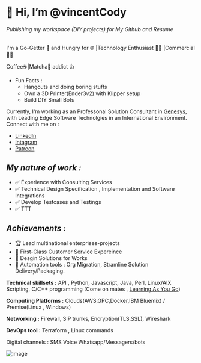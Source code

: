 # 👋 **Hi, I’m @vincentCody**
###### Publishing my workspace (DIY projects) for My Github and Resume
I'm a Go-Getter :brain: and Hungry for :globe_with_meridians: |Technology Enthusiast :technologist: |Commercial :pilot:

Coffee:coffee:|Matcha:tea: addict :+1:
- Fun Facts : 
     - Hangouts and doing boring stuffs
     - Own a 3D Printer(Ender3v2) with Klipper setup
     - Build DIY Small Bots

Currently, I'm working as an Professonal Solution Consultant in [Genesys](www.genesys.com), with Leading Edge Software Technolgies in an International Environment. 
Connect with me on : 
 - [LinkedIn](https://www.linkedin.com/in/vincent-yeong-a953a062/)
 - [Intagram](https://www.instagram.com/vincentkarl90/)
 - [Patreon](https://www.patreon.com/tnernd)

## *My nature of work :* 

- :white_check_mark: Experience with Consulting Services
- :white_check_mark: Technical Design Specification , Implementation and Software Integrations
- :white_check_mark: Develop Testcases and Testings
- :white_check_mark: TTT
 
  
## *Achievements :* 

 - :trophy: Lead multinational enterprises-projects
 - :1st_place_medal: First-Class Customer Service Expereince
 - :2nd_place_medal: Desgin Solutions for Works
 - :3rd_place_medal: Automation tools : Org Migration, Stramline Solution Delivery/Packaging.


**Technical skillsets :** API , Python, Javascript, Java, Perl, Linux/AIX Scripting, C/C++ programming (Come on mates , [Learning As You Go](https://www.youtube.com/watch?v=sRquXgHVjr0))

**Computing Platforms :** Clouds(AWS,GPC,Docker,IBM Bluemix) / Premise(Linux , Windows)

**Networking :** Firewall, SIP trunks, Encryption(TLS,SSL), Wireshark

**DevOps tool :** Terraform , Linux commands

Digital channels : 
SMS
Voice
Whatsapp/Messagers/bots

![image](https://user-images.githubusercontent.com/10962548/187655532-7beeab93-ad68-4dd8-9aa7-6dc1dca51465.png)
